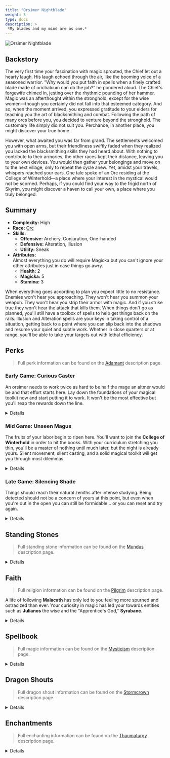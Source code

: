 ```yaml
---
title: "Orsimer Nightblade"
weight: 3
type: docs
description: >
 *My blades and my mind are as one.*
---
```


![Orsimer Nightblade](/Pictures/sss/builds/orsimer-nightblade.png)

## Backstory

The very first time your fascination with magic sprouted, the Chief let out a hearty laugh. His laugh echoed through the air, like the booming voice of a seasoned warrior. "Why would you put faith in spells when a finely crafted blade made of orichalcum can do the job?" he pondered aloud. The Chief's forgewife chimed in, jesting over the rhythmic pounding of her hammer. Magic was an afterthought within the stronghold, except for the wise women—though you certainly did not fall into that esteemed category. And so, when the moment arrived, you expressed gratitude to your elders for teaching you the art of blacksmithing and combat. Following the path of many orcs before you, you decided to venture beyond the stronghold. The customary life simply did not suit you. Perchance, in another place, you might discover your true home.

However, what awaited you was far from grand. The settlements welcomed you with open arms, but their friendliness swiftly faded when they realized you lacked the blacksmithing skills they had heard about. With nothing to contribute to their armories, the other races kept their distance, leaving you to your own devices. You would then gather your belongings and move on to the next village, only to repeat the cycle anew. Yet, amidst your travels, whispers reached your ears. One tale spoke of an Orc residing at the College of Winterhold—a place where your interest in the mystical would not be scorned. Perhaps, if you could find your way to the frigid north of Skyrim, you might discover a haven to call your own, a place where you truly belonged.

## Summary

* **Complexity:** High
* **Race:** [Orc](## "Major Skill: Smithing  
Minor Skills: Alchemy, Block, Heavy Armor, One-handed, Two-handed  
Orsinium's Heir: Your Health is increased by 50, and your Health Regeneration is increased by 50%.")
* **Skills:**
  * **Offensive:** Archery, Conjuration, One-handed  
  * **Defensive:** Alteration, Illusion  
  * **Utility:** Sneak
* **Attributes:**  
Almost everything you do will require Magicka but you can't ignore your other attributes just in case things go awry.
  * **Health:** 2
  * **Magicka:** 5
  * **Stamina:** 3

When everything goes according to plan you expect little to no resistance. Enemies won't hear you approaching. They won't hear you summon your weapon. They won't hear you strip their armor with magic. And if you strike true they won't hear the attack that kills them. When things don't go as planned, you'll still have a toolbox of spells to help get things back on the rails. Illusion and Alteration spells are your keys in taking control of a situation, getting back to a point where you can slip back into the shadows and resume your quiet and subtle work. Whether in close quarters or at range, you'll be able to take your targets out with lethal efficiency.

## Perks

> Full perk information can be found on the [Adamant](https://www.nexusmods.com/skyrimspecialedition/mods/30191) description page.

### Early Game: Curious Caster

An orsimer needs to work twice as hard to be half the mage an altmer would be and that effort starts here. Lay down the foundations of your magical toolkit now and start putting it to work. It won't be the most effective but you'll reap the rewards down the line.

<details>

#### Alteration

*Robes will grant you the best bonus to Magicka regeneration while also not impeding your stealth.*

* **Philosopher 1 (10):** Alteration spells cost 25% less Magicka.
* **Mage Robes 1 (20):** You have 50% extra Magicka Regeneration while wearing robes.

#### Archery

*You'll gain Bound Bow later in the early game. Make it a weapon you can rely on.*

* **Marksman 1 (10):** Bows deal 25% more damage.

#### Conjuration

*Bound weapons will be your main source of damage. You do not want them giving up on you mid-fight.*

* **Summoner 1 (10):** Conjuration spells cost 25% less Magicka.
* **Arcane Weapon (20):** Bound weapons last five times longer.

#### Illusion

*The school of Illusion offers several useful tools for a Nightblade. Consider this a vow to continue studying.*

* **Illusionist 1 (10):** Illusion spells cost 25% less Magicka.

#### One-handed

*A Bound Sword or Dagger might be all you have at this point of your adventure. Boost them accordingly.*

* **Skirmisher 1 (10):** One-handed weapons do 25% more damage.
* **Quick Slash 1 (20):** Swords and daggers have a 10% chance of dealing critical damage.

#### Sneak

*Getting the jump on a foe will be risky at this juncture, so make it equally rewarding.*

* **Agent 1 (10):** You are 25% harder to detect while sneaking.
* **Silent Casting (20):** Your spells are silent to others.
* **Merciless (20):** Sneak attacks with melee weapons deal 50% more damage.

</details>

### Mid Game: Unseen Magus

The fruits of your labor begin to ripen here. You'll want to join the **College of Winterhold** in order to hit the books. With your curriculum stretching you thin, you'll be a master of nothing until much later, but the night is already yours. Silent movement, silent casting, and a solid magical toolkit will get you through most dilemmas.

<details>

#### Alteration

*From the shadows you can greatly decrease your enemies' capabilities while bolstering your own.*

* **Mage Armor 1 (30):** Armor spells are 50% stronger while wearing robes.
* **Balance 1 (30):** Alteration spells last 50% longer.
* **Philosopher 2 (50):** Alteration spells cost 50% less Magicka.
* **Mage Robes 2 (60):** You have 100% extra Magicka Regeneration while wearing robes.

#### Archery

*Attacking undetected from afar may seem cowardly but it's a valid means of survival in a harsh world.*

* **Eagle Eye 1 (20):** Bows have a 10% chance of dealing critical damage.
* **Quick Draw 1 (30):** You draw your bow 20% faster.
* **Power Shot (40):** Bows have a 50% chance to stagger enemies.
* **Grim Focus 1 (40):** Critical hits with bows deal three times damage.

#### Conjuration

*Restoration escapes you. Sustain yourself through your enemies instead.*

* **Chaos Binding 1 (30):** Bound weapons have a chance to deal Fire, Frost, and Shock damage.
* **Mystic Binding 1 (40):** Bound weapons deal extra damage.
* **Summoner 2 (50):** Conjuration spells cost 50% less Magicka.
* **Chaos Binding 2 (70):** Bound weapons have a chance to deal extra Fire, Frost, and Shock damage. 

#### Illusion

*Here you'll be able to Calm a strong foe, land an easy backstab, and reposition yourself to your advantage before they get their senses.*

* **Captivating Presence 1 (20):** Your Illusion spells last 50% longer.
* **Serenity (30):** Calm spells persist through one additional hit.
* **Indomitable Will 1 (40):** Your Illusion spells are 50% stronger.

#### One-handed

*A predictable and necessary boost to your Bound melee weapons.*

* **Precise Cuts 1 (40):** Critical attacks with swords and daggers deal three times as much damage.
* **Skirmisher 2 (50):** One-handed weapons do 50% more damage.

#### Sneak

*Vanish into the shadows and deliver additional pain whilst there.*

* **Trespasser (30):** You no longer trigger traps, and you can execute a silent roll while sneaking.
* **Deadly Aim 1 (30):** Sneak attacks with bows deal 50% extra damage.
* **Backstab (40):** Sneak attacks with one-handed weapons 50% extra damage.
* **Agent 2 (50):** You are 50% harder to detect while sneaking.
* **Infiltrator (60):** You move 25% faster while sneaking. 

</details>

### Late Game: Silencing Shade

Things should reach their natural zeniths after intense studying. Being detected should not be a concern of yours at this point, but even when you're out in the open you can still be formidable... or you can reset and try again.

<details>

#### Alteration

*Push your Magicka pool to its limits.*

* **Balance 2 (60):** Alteration spells last 100% longer.
* **Mage Armor 2 (70):** Armor spells are 100% stronger while wearing robes.
* **Magicka Well (100):** Your Magicka regenerates twice as fast when you fall below half Magicka while wearing robes. 

#### Archery

*Your bow becomes an especially deadly tool for tackling men, mer, and perhaps dragons at this point.*

* **Marksman 2 (50):** Bows deal 50% more damage.
* **Ranger (60):** You can move faster with a drawn bow.
* **Eagle Eye 2 (70):** Bows have a 20% chance of dealing critical damage.
* **Steady Hand (80):** Zooming in with a bow slows down time.
* **Grim Focus 2 (90):** Critical hits with bows deal five times damage.
* **Lethal Shot (100):** Your critical chance and critical damage with bows are doubled against enemies who fall below half Health.

#### Conjuration

*Yet another predictable but necessary boost to your weapons.*

* **Mystic Binding 2 (80):** Bound weapons deal even more extra damage.
* **Haunting Curse (90):** Bound weapons reduce enemy Magic Resistance by 50% for 10 seconds.

#### Illusion

*Your mastery of magical tools now robs your foes of them, leaving them utterly defenseless.*

* **Illusionist 2 (50):** Illusion spells cost 50% less Magicka.
* **Tranquility (60):** Silence spells dispel any magical effects on the target.
* **Master of the Mind (60):** Your Illusion spells affect the undead. 
* **Captivating Presence 2 (60):** Your Illusion spells last 100% longer.
* **Indomitable Will 2 (80):** Your Illusion spells are 100% stronger.

#### One-handed

*Your Bound blades fail to dull, cutting as sharp as ever here.*

* **Quick Slash 2 (70):** Swords and daggers have a 20% chance of dealing critical damage.
* **Precise Cuts 2 (90):** Critical attacks with swords and daggers deal five times as much damage.

#### Sneak

*You'll want to fully shift from Bound Sword to Bound Dagger as you master the shadows.*

* **Deadly Aim 2 (60):** Sneak attacks with bows deal 100% extra damage.
* **Assassin's Blade 1 (70):** Sneak attacks with daggers deal 50% extra damage.
* **Hidden Threat (80):** Once every 10 seconds, you can sneak in combat to turn invisible for 5 seconds.  
* **Assassin's Blade 2 (90):** Sneak attacks with daggers deal 100% extra damage.

</details>

## Standing Stones

> Full standing stone information can be found on the [Mundus](https://www.nexusmods.com/skyrimspecialedition/mods/33411) description page.

<details>

<img align="right" width="100" src="/Pictures/sss/builds/the-mage.webp">

#### The Mage (Guardian)

***Path of Wisdom:*** *Your Magicka is increased by 50, and your spells and enchantments cost 10% less.*

You'll want a large Magicka pool and this provides one early in the game. It doesn't help your martial side at all but it's the best option of the three stones.

<img align="right" width="100" src="/Pictures/sss/builds/the-apprentice.webp">

#### The Apprentice

***Elfborn:*** *Your Magicka regenerates twice as fast, but your Magic Resistance is reduced by 25%.*

Aptly named for this build, this stone leans into the glass cannon concept. Your Magicka pool will greatly benefit from this blessing however you may find yourself promptly cooked by opposing mages if they discover you.

<img align="right" width="100" src="/Pictures/sss/builds/the-shadow.webp">

#### The Shadow

***Moonshadow:*** *You move 20% faster while sneaking you deal 25% extra damage with sneak attacks.*

Sneaking, sneak attacks, and sneak spells are pretty much your modus operandi in full. This stone benefits everything you aim to do which makes it a safe mid-to-late-game option.

</details>

## Faith

> Full religion information can be found on the [Pilgrim](https://www.nexusmods.com/skyrimspecialedition/mods/54099) description page.

A life of following **Malacath** has only led to you feeling more spurned and ostracized than ever. Your curiosity in magic has led your towards entities such as **Julianos** the wise and the "Apprentice's God," **Syrabane**.

<details>

#### Julianos

*Your Magicka is increased by 25.*

This is a solid benefit for anyone dipping their toes in the religion of the Empire. Especially early on when 25 Magicka is a solid chunk of your total.

#### Malacath

*Your Stamina is increased by 25.*

You could never turn your back on Malacath. The extra Stamina he grants can be put to use with your bow or running to safety when discovered.

#### Syrabane

*Your Magicka Regeneration is increased by 25%.*

The Warlock's God is also a suitable choice for a young arcanist. If you feel your Magicka pool is large enough, feel free to switch to this blessing from *Julianos.*

</details>

## Spellbook

> Full magic information can be found on the [Mysticism](https://www.nexusmods.com/skyrimspecialedition/mods/27839) description page.

<details>

<img align="right" width="100" height="100" src="/Pictures/sss/builds/skill-alteration.webp">

### Alteration

Use the school of alteration to bolster your own defenses just in case. Also use it to scout ahead and to make your enemies vulnerable. Alteration is a powerful toolbox in the right hands and your hands look plenty capable.

* **Oakflesh (Novice+):** *Your Armor Rating is increased by 40 for 120 seconds.*  
  With your perks you can get fairly respectable armor ratings from these spells. They will save your life from a stray hit if you're ever detected.

* **Detect Life (Apprentice+):** *You can see nearby living targets through walls.*  
  You should know where your enemy is if you intend to hide from them.

* **Corrode Armor (Adept+):** *Reduces enemy Armor Rating by 150 for 60 seconds.*  
  Stripping the enemy of their defenses before stabbing them in the back is just good form.

<img align="right" width="100" height="100" src="/Pictures/sss/builds/skill-conjuration.webp">

### Conjuration

The combination of your smithing training in the stronghold and your curiosity with magic has led you to conjured weapons. With your perks these weapons will be viable throughout the game and keep your status bars topped off.

* **Bound Dagger (Novice):** *Summons a Bound Dagger for 120 seconds.*  
  This will be your go-to melee weapon later in the game when you have ranks of *Assassin's Blade*.

* **Bound Sword (Apprentice):** *Summons a Bound Sword for 120 seconds.*  
  This benefits from every One-handed and Sneak perk as daggers with the exception of *Assassin's Blade*. Meaning you're more than welcome to use it until the late game.

* **Bound Bow (Adept):** *Summons a Bound Bow for 120 seconds.*  
  It's a bit of a climb to get to this one but you'll want to be able to use it ASAP. Don't be afraid to spend money on Archery training before you get here.

<img align="right" width="100" height="100" src="/Pictures/sss/builds/skill-illusion.webp">

### Illusion

You've found that dabbling in Illusion can make others temporarily forget about your slights, giving you the chance to reposition for better advantages. 

* **Calm (Novice+):** *Living targets up to level 5 won’t fight for 30 seconds.*  
  A good way to put some distance between an aggressive enemy and yourself. Once you have *Serenity* you can abuse the effect to land an extra sneak attack without breaking the spell.

* **Silence (Apprentice+):** *Living targets up to level 10 won’t cast spells for 30 seconds.*  
  Most of the time your enemy will be too surprised to cast but when it's unavoidable you'll want to  make sure they can't. With *Tranquility* you can use this to strip off magical protections.

* **Muffle (Adept+):** *You move silently for 30 seconds.*  
  This line of spells gets more and more reliable with every tier. Use it for that extra boost you need to stay hidden.

</details>

## Dragon Shouts

> Full dragon shout information can be found on the [Stormcrown](https://www.nexusmods.com/skyrimspecialedition/mods/90659) description page.

<details>

#### Aura Whisper
*Cooldown: 30/45/60 seconds*  

* **Laas:** *You detect all nearby living creatures for 30 seconds.*
* **Yah:** *You detect all nearby living and dead creatures for 30 seconds.*
* **Nir:** *You detect all nearby creatures for 30 seconds.*

Like *Detect Life*, it's much easier to hide from enemies if you know where they are. There's no meditation for this shout but the uptime makes it very convenient.

#### Marked for Death
*Cooldown: 60/90/120 seconds*

* **Krii:** *Reduces enemy Health by 50 and Armor Rating by 50 for 30 seconds.*
* **Lun:** *Reduces enemy Health by 75 and Armor Rating by 100 for 30 seconds.*
* **Aus:** *Reduces enemy Health by 100 and Armor Rating by 150 for 30 seconds.*
* **Meditation:** *Marked for Death reduces enemy Magic Resistance by up to 25%.*

If you can mark them without being discovered, the debuffs to their defenses will make enemies even more susceptible to your sneak attacks. The meditation will make the chaos damage from your bound weapons even better to boot.

#### Throw Voice
*Cooldown: 30/20/10 seconds*

* **Zul:** *Throws voice.*
* **Mey:** *Throws voice.*
* **Gut:** *Throws voice.*
  
Simple and with a short cooldown with all 3 words. You excel at taking enemies out one by one so use this to isolate your targets when needed.

</details>

## Enchantments

> Full enchanting information can be found on the [Thaumaturgy](https://www.nexusmods.com/skyrimspecialedition/mods/57138) description page.

<details>

#### Head

* **Fortify Archery:** *You deal 25% extra damage with ranged weapons.*
* **Fortify Illusion Cost:** *Your Illusion spells cost 25% less.*
* **Fortify Conjuration Cost** *Your Conjuration spells cost 25% less.*

If you have your *Bound Bow* ready, boosting your ranged damage is a terrific option. You can also benefit from reducing your spell costs if either school is draining your Magicka pool too fast.

#### Chest

* **Fortify Illusion Cost:** *Your Illusion spells cost 25% less.*
* **Fortify Conjuration Cost** *Your Conjuration spells cost 25% less.*
* **Fortify Alteration Cost:** *Your Alteration spells cost 25% less.*

Boosting your resistance is usually a safe option here. Usually. You don't plan on taking any direct fire from the shadows, however, so lower your spell costs even more so casting is that much more manageable.

#### Gloves

* **Fortify Sneak Attacks:** *You deal 25% more damage with sneak attacks and spells.*
* **Fortify One-handed:** *You deal 25% extra damage with One-handed weapons.*
* **Fortify Magicka:** *Your Magicka is increased by 50.*

Damage boosts your go-to here. Alternatively, an increase to Magicka might give you the ability to cast a new, powerful spell. *Fortify Magicka Regeneration* is an alternative if your Magicka pool is large but in that case just go with the damage.

#### Boots

* **Muffle:** *You make 50% less noise while moving.*
* **Fortify Sneak:** *You are 25% better at sneaking.*
* **Fortify Stamina:** *Your Stamina is increased by 50.*

When combined with invisibility, *Muffle* makes you practically undetectable, making it an essential enchantment for a stealth build. If you don't have access to it, an Illusion spell will have you covered. Beyond that, simply having more Sneak or Stamina to work with is better than other options.

#### Necklace

* **Fortify Archery:** *You deal 25% extra damage with ranged weapons.*
* **Fortify Illusion Power:** *Your Illusion spells are 25% stronger.*
* **Fortify Alteration Duration:** *Your Alteration spells last 50% longer.*

Again, if you have your *Bound Bow* you'll want to support it. Otherwise, the boost to Illusion will help you handle stronger enemies earlier. If you like to make use of Alteration's utility spells, a 50% duration boost can make them more set-and-forget.

#### Ring

* **Fortify Sneak Attacks:** *You deal 25% more damage with sneak attacks and spells.*
* **Fortify Sneak:** *You are 25% better at sneaking.*
* **Fortify Illusion Power:** *Your Illusion spells are 25% stronger.*

Take the boost to your bread and butter attack. If that's unavailable, become more stealthy to get more of those bread and butter attacks. And if that is also unavailable, *Calm* your way into free sneak attacks.

</details>
